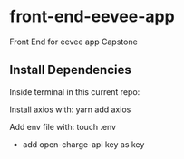 # front-end-eevee-app
Front End for eevee app Capstone

## Install Dependencies
Inside terminal in this current repo:

Install axios with: yarn add axios

Add env file with: touch .env
- add open-charge-api key as key